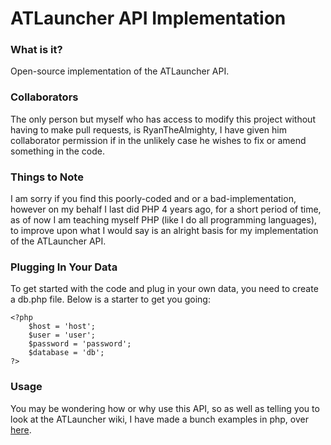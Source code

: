 ATLauncher API Implementation
=============================

### What is it?
Open-source implementation of the ATLauncher API.

### Collaborators
The only person but myself who has access to modify this project without having to make pull requests, is RyanTheAlmighty, I have given him collaborator permission if in the unlikely case he wishes to fix or amend something in the code.

### Things to Note
I am sorry if you find this poorly-coded and or a bad-implementation, however on my behalf I last did PHP 4 years ago, for a short period of time, as of now I am teaching myself PHP (like I do all programming languages), to improve upon what I would say is an alright basis for my implementation of the ATLauncher API.

### Plugging In Your Data
To get started with the code and plug in your own data, you need to create a db.php file. Below is a starter to get you going:

    <?php
		$host = 'host';
		$user = 'user';
		$password = 'password';
		$database = 'db';
	?>
	
### Usage
You may be wondering how or why use this API, so as well as telling you to look at the ATLauncher wiki, I have made a bunch examples in php, over [here](https://github.com/lexware/ATLauncher-API-Examples).
